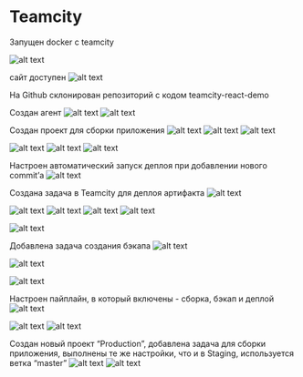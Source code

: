 # Teamcity

Запущен docker с teamcity

![alt text](./images/docker_run.png)

сайт доступен
![alt text](./images/team_http.png)

На Github склонирован репозиторий с кодом teamcity-react-demo 

Создан агент 
![alt text](./images/agent.png)
![alt text](./images/agent_team.png)

Создан проект для сборки приложения
![alt text](./images/settings_bild.png)
![alt text](./images/bild_step.png)
![alt text](./images/bild.png)

![alt text](./images/bild_artifacts.png)
![alt text](./images/bild_parameters.png)
![alt text](./images/bild_test.png)

Настроен автоматический запуск деплоя при добавлении нового commit’а
![alt text](./images/build_triggers.png)

Создана задача в Teamcity для деплоя артифакта
![alt text](./images/deploy_settings.png)

![alt text](./images/deploy_bildsteps.png)
![alt text](./images/deploy_s1.png)
![alt text](./images/deploy_s2.png)
![alt text](./images/deploy_s3.png)

![alt text](./images/deploy.png)


Добавлена задача создания бэкапа
![alt text](./images/backup_settings.png)

![alt text](./images/backup_step.png)

![alt text](./images/backup.png)

Настроен пайплайн, в который включены  - сборка, бэкап и деплой
![alt text](./images/pipeline_settings.png)

![alt text](./images/pipeline_dependencies.png)
![alt text](./images/pipeline.png)

Создан новый проект “Production”, добавлена задача для сборки приложения, выполнены те же настройки, что и в Staging, используется ветка “master”
![alt text](./images/production.png)
![alt text](./images/deploy_depend_prod.png)

